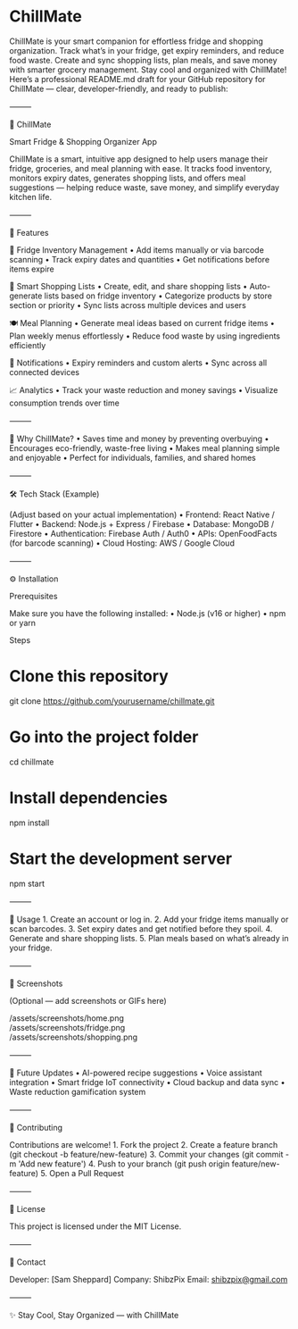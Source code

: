 # ChillMate
ChillMate is your smart companion for effortless fridge and shopping organization. Track what’s in your fridge, get expiry reminders, and reduce food waste. Create and sync shopping lists, plan meals, and save money with smarter grocery management. Stay cool and organized with ChillMate!
Here’s a professional README.md draft for your GitHub repository for ChillMate — clear, developer-friendly, and ready to publish:

⸻

🧊 ChillMate

Smart Fridge & Shopping Organizer App

ChillMate is a smart, intuitive app designed to help users manage their fridge, groceries, and meal planning with ease. It tracks food inventory, monitors expiry dates, generates shopping lists, and offers meal suggestions — helping reduce waste, save money, and simplify everyday kitchen life.

⸻

🚀 Features

🧾 Fridge Inventory Management
	•	Add items manually or via barcode scanning
	•	Track expiry dates and quantities
	•	Get notifications before items expire

🛒 Smart Shopping Lists
	•	Create, edit, and share shopping lists
	•	Auto-generate lists based on fridge inventory
	•	Categorize products by store section or priority
	•	Sync lists across multiple devices and users

🍽️ Meal Planning
	•	Generate meal ideas based on current fridge items
	•	Plan weekly menus effortlessly
	•	Reduce food waste by using ingredients efficiently

🔔 Notifications
	•	Expiry reminders and custom alerts
	•	Sync across all connected devices

📈 Analytics
	•	Track your waste reduction and money savings
	•	Visualize consumption trends over time

⸻

🌱 Why ChillMate?
	•	Saves time and money by preventing overbuying
	•	Encourages eco-friendly, waste-free living
	•	Makes meal planning simple and enjoyable
	•	Perfect for individuals, families, and shared homes

⸻

🛠️ Tech Stack (Example)

(Adjust based on your actual implementation)
	•	Frontend: React Native / Flutter
	•	Backend: Node.js + Express / Firebase
	•	Database: MongoDB / Firestore
	•	Authentication: Firebase Auth / Auth0
	•	APIs: OpenFoodFacts (for barcode scanning)
	•	Cloud Hosting: AWS / Google Cloud

⸻

⚙️ Installation

Prerequisites

Make sure you have the following installed:
	•	Node.js (v16 or higher)
	•	npm or yarn

Steps

# Clone this repository
git clone https://github.com/yourusername/chillmate.git

# Go into the project folder
cd chillmate

# Install dependencies
npm install

# Start the development server
npm start


⸻

📱 Usage
	1.	Create an account or log in.
	2.	Add your fridge items manually or scan barcodes.
	3.	Set expiry dates and get notified before they spoil.
	4.	Generate and share shopping lists.
	5.	Plan meals based on what’s already in your fridge.

⸻

📸 Screenshots

(Optional — add screenshots or GIFs here)

/assets/screenshots/home.png  
/assets/screenshots/fridge.png  
/assets/screenshots/shopping.png


⸻

🧩 Future Updates
	•	AI-powered recipe suggestions
	•	Voice assistant integration
	•	Smart fridge IoT connectivity
	•	Cloud backup and data sync
	•	Waste reduction gamification system

⸻

🤝 Contributing

Contributions are welcome!
	1.	Fork the project
	2.	Create a feature branch (git checkout -b feature/new-feature)
	3.	Commit your changes (git commit -m 'Add new feature')
	4.	Push to your branch (git push origin feature/new-feature)
	5.	Open a Pull Request

⸻

📄 License

This project is licensed under the MIT License.

⸻

💬 Contact

Developer: [Sam Sheppard]
Company: ShibzPix
Email: shibzpix@gmail.com


⸻

✨ Stay Cool, Stay Organized — with ChillMate

